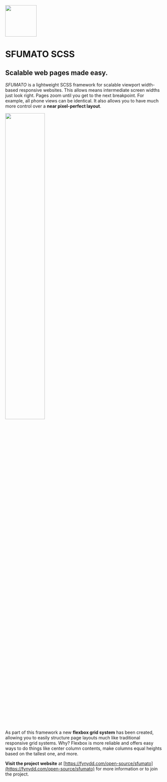 <img src="https://fynydd.com/images/sfumato-icon.png" width="100" />

# SFUMATO SCSS

## Scalable web pages made easy.

*SFUMATO* is a lightweight SCSS framework for scalable viewport width-based responsive websites. This allows means intermediate screen widths just look right. Pages zoom until you get to the next breakpoint. For example, all phone views can be identical. It also allows you to have much more control over a **near pixel-perfect layout**.

<img src="https://fynydd.com/media/1818/scaling-example.gif" width="50%" />   

As part of this framework a new **flexbox grid system** has been created, allowing you to easily structure page layouts much like traditional responsive grid systems. Why? Flexbox is more reliable and offers easy ways to do things like center column contents, make columns equal heights based on the tallest one, and more.

**Visit the project website** at [https://fynydd.com/open-source/sfumato](https://fynydd.com/open-source/sfumato) for more information or to join the project.
